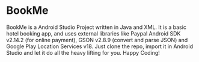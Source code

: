 # BookMe
BookMe is a Android Studio Project written in Java and XML. It is a basic hotel booking app, and uses external libraries like 
Paypal Android SDK v2.14.2 (for online payment), GSON v2.8.9 (convert and parse JSON) and Google Play Location Services v18. Just clone the repo, import it in
Android Studio and let it do all the heavy lifting for you. Happy Coding!
